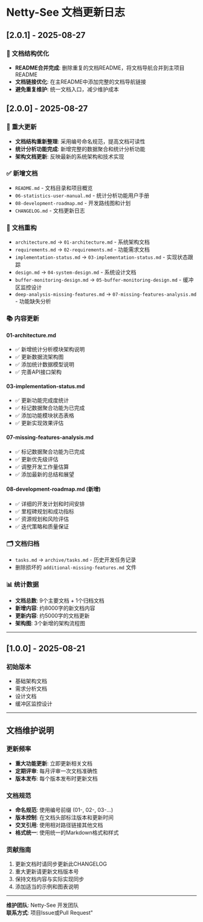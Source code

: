 # Netty-See 文档更新日志

## [2.0.1] - 2025-08-27

### 🔄 文档结构优化
- **README合并完成**: 删除重复的文档README，将文档导航合并到主项目README
- **文档链接优化**: 在主README中添加完整的文档导航链接
- **避免重复维护**: 统一文档入口，减少维护成本

## [2.0.0] - 2025-08-27

### 🎯 重大更新
- **文档结构重新整理**: 采用编号命名规范，提高文档可读性
- **统计分析功能完成**: 新增完整的数据聚合和统计分析功能
- **架构文档更新**: 反映最新的系统架构和技术实现

### ✅ 新增文档
- `README.md` - 文档目录和项目概览
- `06-statistics-user-manual.md` - 统计分析功能用户手册
- `08-development-roadmap.md` - 开发路线图和计划
- `CHANGELOG.md` - 文档更新日志

### 🔄 文档重构
- `architecture.md` → `01-architecture.md` - 系统架构文档
- `requirements.md` → `02-requirements.md` - 功能需求文档
- `implementation-status.md` → `03-implementation-status.md` - 实现状态跟踪
- `design.md` → `04-system-design.md` - 系统设计文档
- `buffer-monitoring-design.md` → `05-buffer-monitoring-design.md` - 缓冲区监控设计
- `deep-analysis-missing-features.md` → `07-missing-features-analysis.md` - 功能缺失分析

### 📚 内容更新

#### 01-architecture.md
- ✅ 新增统计分析模块架构说明
- ✅ 更新数据流架构图
- ✅ 添加统计数据模型说明
- ✅ 完善API接口架构

#### 03-implementation-status.md
- ✅ 更新功能完成度统计
- ✅ 标记数据聚合功能为已完成
- ✅ 添加功能模块状态表格
- ✅ 更新实现效果评估

#### 07-missing-features-analysis.md
- ✅ 标记数据聚合功能为已完成
- ✅ 更新优先级评估
- ✅ 调整开发工作量估算
- ✅ 添加最新的总结和展望

#### 08-development-roadmap.md (新增)
- ✅ 详细的开发计划和时间安排
- ✅ 里程碑规划和成功指标
- ✅ 资源规划和风险评估
- ✅ 迭代策略和质量保证

### 🗂️ 文档归档
- `tasks.md` → `archive/tasks.md` - 历史开发任务记录
- 删除损坏的 `additional-missing-features.md` 文件

### 📊 统计数据
- **文档总数**: 9个主要文档 + 1个归档文档
- **新增内容**: 约8000字的新文档内容
- **更新内容**: 约5000字的文档更新
- **架构图**: 3个新增的架构流程图

---

## [1.0.0] - 2025-08-21

### 初始版本
- 基础架构文档
- 需求分析文档
- 设计文档
- 缓冲区监控设计

---

## 文档维护说明

### 更新频率
- **重大功能更新**: 立即更新相关文档
- **定期评审**: 每月评审一次文档准确性
- **版本发布**: 每个版本发布时更新文档

### 文档规范
- **命名规范**: 使用编号前缀 (01-, 02-, 03-...)
- **版本控制**: 在文档头部标注版本和更新时间
- **交叉引用**: 使用相对路径链接其他文档
- **格式统一**: 使用统一的Markdown格式和样式

### 贡献指南
1. 更新文档时请同步更新此CHANGELOG
2. 重大更新请更新文档版本号
3. 保持文档内容与实际实现同步
4. 添加适当的示例和图表说明

---

**维护团队**: Netty-See 开发团队  
**联系方式**: 项目Issue或Pull Request"
